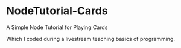 # NodeTutorial-Cards
A Simple Node Tutorial for Playing Cards

Which I coded during a livestream teaching basics of programming.

